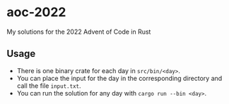 # aoc-2022
My solutions for the 2022 Advent of Code in Rust

## Usage
- There is one binary crate for each day in `src/bin/<day>`.
- You can place the input for the day in the corresponding directory and call the file `input.txt`.
- You can run the solution for any day with `cargo run --bin <day>`.
